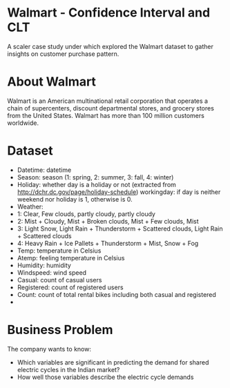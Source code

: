 # Walmart - Confidence Interval and CLT
A scaler case study under which explored the Walmart dataset to gather insights on customer purchase pattern.

# About Walmart

Walmart is an American multinational retail corporation that operates a chain of supercenters, discount departmental stores, and grocery stores from the United States. Walmart has more than 100 million customers worldwide.

# Dataset 

- Datetime: datetime
- Season: season (1: spring, 2: summer, 3: fall, 4: winter)
- Holiday: whether day is a holiday or not (extracted from http://dchr.dc.gov/page/holiday-schedule)
workingday: if day is neither weekend nor holiday is 1, otherwise is 0.
- Weather:
- 1: Clear, Few clouds, partly cloudy, partly cloudy
- 2: Mist + Cloudy, Mist + Broken clouds, Mist + Few clouds, Mist
- 3: Light Snow, Light Rain + Thunderstorm + Scattered clouds, Light Rain + Scattered clouds
- 4: Heavy Rain + Ice Pallets + Thunderstorm + Mist, Snow + Fog
- Temp: temperature in Celsius
- Atemp: feeling temperature in Celsius
- Humidity: humidity
- Windspeed: wind speed
- Casual: count of casual users
- Registered: count of registered users
- Count: count of total rental bikes including both casual and registered
- 
# Business Problem

The company wants to know:

- Which variables are significant in predicting the demand for shared electric cycles in the Indian market?
- How well those variables describe the electric cycle demands
